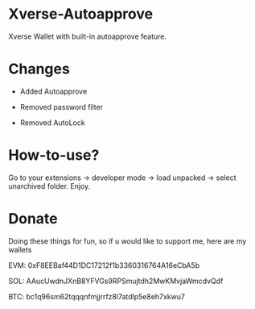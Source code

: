 # Xverse-Autoapprove
Xverse Wallet with built-in autoapprove feature.

# Changes
- Added Autoapprove

- Removed password filter

- Removed AutoLock


# How-to-use?
Go to your extensions -> developer mode -> load unpacked -> select unarchived folder. Enjoy.


# Donate
Doing these things for fun, so if u would like to support me, here are my wallets

EVM: 0xF8EEBaf44D1DC17212f1b3360316764A16eCbA5b

SOL: AAucUwdnJXnB8YFVGs9RPSmujtdh2MwKMvjaWmcdvQdf

BTC: bc1q96sm62tqqqnfmjjrrfz8l7atdlp5e8eh7xkwu7
